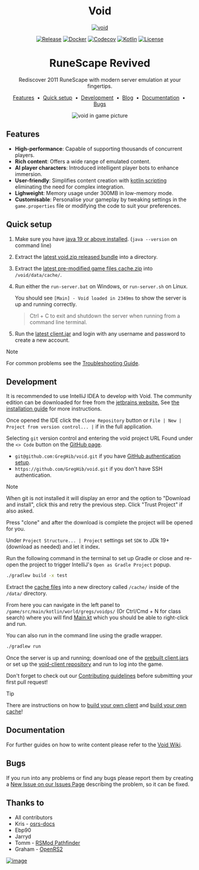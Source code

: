 <div align="center">
<h1>Void</h1>
<a href="https://github.com/GregHib/void">
  <img src="https://i.imgur.com/X0OdMTf.png" alt="void">
</a>
  
[![Release](https://github.com/GregHib/void/actions/workflows/create_release.yml/badge.svg)](https://github.com/GregHib/void/actions/workflows/create_release.yml)
[![Docker](https://img.shields.io/badge/Docker-latest-blue.svg?logo=docker)](https://hub.docker.com/r/greghib/void)
[![Codecov](https://codecov.io/gh/GregHib/void/graph/badge.svg?token=7W6PTSHUTT)](https://codecov.io/gh/GregHib/void)
[![Kotlin](https://img.shields.io/badge/Kotlin-1.9.22-blue.svg?logo=kotlin)](http://kotlinlang.org)
[![License](https://img.shields.io/badge/License-BSD_3--Clause-blue.svg)](https://opensource.org/licenses/BSD-3-Clause)

<h1>RuneScape Revived</h1>

<p>Rediscover 2011 RuneScape with modern server emulation at your fingertips.</p>

<a href="#features">Features</a> &nbsp;&bull;&nbsp;
<a href="#quick-setup">Quick setup</a> &nbsp;&bull;&nbsp;
<a href="#development">Development</a> &nbsp;&bull;&nbsp;
<a href="https://rune-server.org/runescape-development/rs-503-client-and-server/projects/697260-void-634-a.html" target="_blank">Blog</a> &nbsp;&bull;&nbsp;
<a href="https://github.com/GregHib/void/wiki">Documentation</a> &nbsp;&bull;&nbsp;
<a href="https://github.com/GregHib/void/issues">Bugs</a>

![void in game picture](https://i.imgur.com/OZ317on.png)

</div>


## Features

* **High-performance**: Capable of supporting thousands of concurrent players.
* **Rich content**: Offers a wide range of emulated content.
* **AI player characters**: Introduced intelligent player bots to enhance immersion.
* **User-friendly**: Simplifies content creation with [kotlin scripting](https://github.com/GregHib/void/wiki/scripts) eliminating the need for complex integration.
* **Lighweight**: Memory usage under 300MB in low-memory mode.
* **Customisable**: Personalise your gameplay by tweaking settings in the `game.properties` file or modifying the code to suit your preferences.



## Quick setup

1. Make sure you have [java 19 or above installed](https://adoptium.net/temurin/releases/?package=jre). (`java --version` on command line)
2. Extract the [latest void.zip released bundle](https://github.com/GregHib/void/releases) into a directory.
3. Extract the [latest pre-modified game files cache.zip](https://mega.nz/folder/ZMN2AQaZ#4rJgfzbVW0_mWsr1oPLh1A) into `/void/data/cache/`.
4. Run either the `run-server.bat` on Windows, or `run-server.sh` on Linux.
    
   You should see `[Main] - Void loaded in 2349ms` to show the server is up and running correctly.

   > Ctrl + C to exit and shutdown the server when running from a command line terminal.

5. Run the [latest client.jar](https://github.com/GregHib/void-client/releases) and login with any username and password to create a new account.

> [!NOTE]
> For common problems see the [Troubleshooting Guide](https://github.com/GregHib/void/wiki/Troubleshooting).


## Development

It is recommended to use IntelliJ IDEA to develop with Void.
The community edition can be downloaded for free from the [jetbrains website.](https://www.jetbrains.com/idea/download/)
See [the installation guide](https://www.jetbrains.com/help/idea/installation-guide.html) for more instructions.

Once opened the IDE click the `Clone Repository` button or `File | New | Project from version control... |` if in the full application.

Selecting `git` version control and entering the void project URL Found under the `<> Code` button on the [GitHub page](https://github.com/GregHib/void).
- `git@github.com:GregHib/void.git` if you have [GitHub authentication setup](https://docs.github.com/en/authentication).
- `https://github.com/GregHib/void.git` if you don't have SSH authentication.

> [!NOTE]
> When git is not installed it will display an error and the option to "Download and install", click this and retry the previous step. 
> Click "Trust Project" if also asked.

Press "clone" and after the download is complete the project will be opened for you.

Under `Project Structure... | Project` settings set `SDK` to JDk 19+ (download as needed) and let it index.

Run the following command in the terminal to set up Gradle or close and re-open the project to trigger IntelliJ's `Open as Gradle Project` popup.

```bash
./gradlew build -x test
```

Extract the [cache files](https://mega.nz/folder/ZMN2AQaZ#4rJgfzbVW0_mWsr1oPLh1A) into a new directory called `/cache/` inside of the `/data/` directory.

From here you can navigate in the left panel to `/game/src/main/kotlin/world/gregs/voidps/` (Or Ctrl/Cmd + N for class search) where you will find [Main.kt](./game/src/main/kotlin/world/gregs/voidps/Main.kt) which you should be able to right-click and run.

You can also run in the command line using the gradle wrapper.

```bash
./gradlew run
```

Once the server is up and running; download one of the [prebuilt client.jars](https://github.com/GregHib/void-client/releases) or set up the [void-client repository](https://github.com/GregHib/void-client/) and run to log into the game.

Don't forget to check out our [Contributing guidelines](./CONTRIBUTING.md) before submitting your first pull request!

> [!TIP]
> There are instructions on how to [build your own client](https://github.com/GregHib/void/wiki/client-building) and [build your own cache](https://github.com/GregHib/void/wiki/cache-building)!


## Documentation

For further guides on how to write content please refer to the [Void Wiki](https://github.com/GregHib/void/wiki/).


## Bugs

If you run into any problems or find any bugs please report them by creating a [New Issue on our Issues Page](https://github.com/GregHib/void/issues) describing the problem, so it can be fixed.


## Thanks to

* All contributors
* Kris - [osrs-docs](https://osrs-docs.com/)
* Ebp90
* Jarryd
* Tomm - [RSMod Pathfinder](https://github.com/rsmod/rsmod)
* Graham - [OpenRS2](https://archive.openrs2.org/)

[![image](https://resources.jetbrains.com/storage/products/company/brand/logos/jb_square.svg)](https://jb.gg/OpenSourceSupport)
